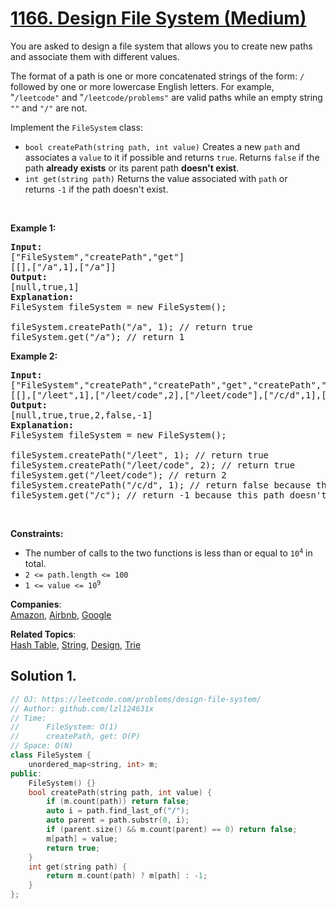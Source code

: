 # [1166. Design File System (Medium)](https://leetcode.com/problems/design-file-system/)

<p>You are asked to design a file system&nbsp;that allows you to create new paths and associate them with different values.</p>

<p>The format of a path is&nbsp;one or more concatenated strings of the form:&nbsp;<code>/</code> followed by one or more lowercase English letters. For example, "<code>/leetcode"</code>&nbsp;and "<code>/leetcode/problems"</code>&nbsp;are valid paths while an empty&nbsp;string <code>""</code> and <code>"/"</code>&nbsp;are not.</p>

<p>Implement the&nbsp;<code>FileSystem</code> class:</p>

<ul>
	<li><code>bool createPath(string path, int value)</code>&nbsp;Creates a new <code>path</code> and associates a <code>value</code> to it if possible and returns <code>true</code>.&nbsp;Returns <code>false</code>&nbsp;if the path <strong>already exists</strong> or its parent path <strong>doesn't exist</strong>.</li>
	<li><code>int get(string path)</code>&nbsp;Returns the value associated with <code>path</code> or returns&nbsp;<code>-1</code>&nbsp;if the path doesn't exist.</li>
</ul>

<p>&nbsp;</p>
<p><strong>Example 1:</strong></p>

<pre><strong>Input:</strong> 
["FileSystem","createPath","get"]
[[],["/a",1],["/a"]]
<strong>Output:</strong> 
[null,true,1]
<strong>Explanation:</strong> 
FileSystem fileSystem = new FileSystem();

fileSystem.createPath("/a", 1); // return true
fileSystem.get("/a"); // return 1
</pre>

<p><strong>Example 2:</strong></p>

<pre><strong>Input:</strong> 
["FileSystem","createPath","createPath","get","createPath","get"]
[[],["/leet",1],["/leet/code",2],["/leet/code"],["/c/d",1],["/c"]]
<strong>Output:</strong> 
[null,true,true,2,false,-1]
<strong>Explanation:</strong> 
FileSystem fileSystem = new FileSystem();

fileSystem.createPath("/leet", 1); // return true
fileSystem.createPath("/leet/code", 2); // return true
fileSystem.get("/leet/code"); // return 2
fileSystem.createPath("/c/d", 1); // return false because the parent path "/c" doesn't exist.
fileSystem.get("/c"); // return -1 because this path doesn't exist.
</pre>

<p>&nbsp;</p>
<p><strong>Constraints:</strong></p>

<ul>
	<li>The number of&nbsp;calls to the two functions&nbsp;is less than or equal to <code>10<sup>4</sup></code> in total.</li>
	<li><code>2 &lt;= path.length &lt;= 100</code></li>
	<li><code>1 &lt;= value &lt;= 10<sup>9</sup></code></li>
</ul>


**Companies**:  
[Amazon](https://leetcode.com/company/amazon), [Airbnb](https://leetcode.com/company/airbnb), [Google](https://leetcode.com/company/google)

**Related Topics**:  
[Hash Table](https://leetcode.com/tag/hash-table/), [String](https://leetcode.com/tag/string/), [Design](https://leetcode.com/tag/design/), [Trie](https://leetcode.com/tag/trie/)

## Solution 1.

```cpp
// OJ: https://leetcode.com/problems/design-file-system/
// Author: github.com/lzl124631x
// Time:
//      FileSystem: O(1)
//      createPath, get: O(P)
// Space: O(N)
class FileSystem {
    unordered_map<string, int> m;
public:
    FileSystem() {}
    bool createPath(string path, int value) {
        if (m.count(path)) return false;
        auto i = path.find_last_of("/");
        auto parent = path.substr(0, i);
        if (parent.size() && m.count(parent) == 0) return false;
        m[path] = value;
        return true;
    }
    int get(string path) {
        return m.count(path) ? m[path] : -1;
    }
};
```